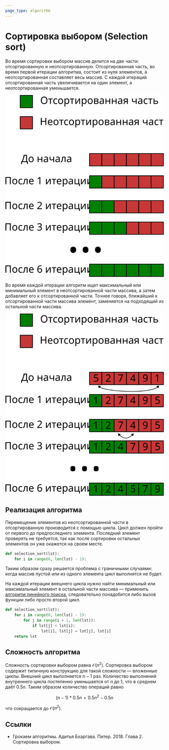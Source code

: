 ```yaml
---
page_type: algorithm
---
```


# Сортировка выбором (Selection sort)

Во время сортировки выбором массив делится на две части: отсортированную и неотсортированную. Отсортированная часть, во время первой итерации алгоритма, состоит из нуля элементов, а неотсортированная составляет весь массив. С каждой итераций отсортированная часть увеличивается на один элемент, а неотсортированная уменьшается.

![](/images/selection_sort01.svg)

Во время каждой итерации алгоритм ищет максимальный или минимальный элемент в неотсортированной части массива, а затем добавляет его к отсортированной части. Точнее говоря, ближайший к отсортированной части массива элемент, заменяется на подходящий из остальной части массива.

![](images/selection_sort02.svg)

## Реализация алгоритма

Перемещение элементов из неотсортированной части в отсортированную производится с помощью цикла. Цикл должен пройти от первого до предпоследнего элемента. Последний элемент проверять не требуется, так как после сортировки остальных элементов он уже окажется на своем месте.

```python
def selection_sort(lst):
    for i in range(0, len(lst) - 1):
```

Таким образом сразу решается проблема с граничными случаями: когда массив пустой или из одного элемента цикл выполнятся не будет.

На каждой итерации внешнего цикла нужно найти минимальный или максимальный элемент в остальной части массива — применить [алгоритм линейного поиска](20221023135032.md), следовательно понадобится либо вызов функции либо просто второй цикл.

```python
def selection_sort(lst):
    for i in range(0, len(lst) - 1):
        for j in range(i + 1, len(lst)):
            if lst[j] < lst[i]:
                lst[i], lst[j] = lst[j], lst[i]
    return lst
```

## Сложность алгоритма

Сложность сортировки выбором равна $\mathcal{O}(n^2)$. Сортировка выбором содержит типичную конструкцию для такой сложности — вложенные циклы. Внешний цикл выполняется $n - 1$ раз. Количество выполнений внутреннего цикла постепенно уменьшается от $n$ до $1$, что в среднем даёт $0.5n$. Таким образом количество операций равно

$$
(n - 1) * 0.5n = 0.5n^2 - 0.5n
$$

что сокращается до $\mathcal{O}(n^2)$.

## Ссылки

- Грокаем алгоритмы. Адитья Бхаргава. Питер. 2018. Глава 2. Сортировка выбором.
